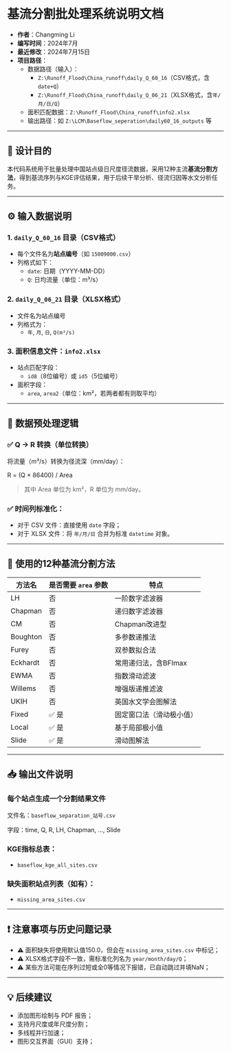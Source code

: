 # 基流分割批处理系统说明文档

- **作者**：Changming Li  
- **编写时间**：2024年7月  
- **最近修改**：2024年7月15日  
- **项目路径**：
  - 数据路径（输入）：  
    - `Z:\Runoff_Flood\China_runoff\daily_Q_60_16`（CSV格式，含`date+Q`）  
    - `Z:\Runoff_Flood\China_runoff\daily_Q_06_21`（XLSX格式，含`年/月/日/Q`）  
  - 面积匹配数据：`Z:\Runoff_Flood\China_runoff\info2.xlsx`
  - 输出路径：如 `Z:\LCM\Baseflow_seperation\daily60_16_outputs` 等

---

## 🧠 设计目的

本代码系统用于批量处理中国站点级日尺度径流数据，采用12种主流**基流分割方法**，得到基流序列与KGE评估结果，用于后续干旱分析、径流归因等水文分析任务。

---

## ⚙️ 输入数据说明

### 1. `daily_Q_60_16` 目录（CSV格式）  
- 每个文件名为**站点编号**（如 `15009000.csv`）  
- 列格式如下：  
  - `date`: 日期（YYYY-MM-DD）  
  - `Q`: 日均流量（单位：m³/s）

### 2. `daily_Q_06_21` 目录（XLSX格式）  
- 文件名为站点编号  
- 列格式为：
  - `年`, `月`, `日`, `Q(m³/s)`

### 3. 面积信息文件：`info2.xlsx`  
- 站点匹配字段：
  - `id8`（8位编号）或 `id5`（5位编号）
- 面积字段：
  - `area`, `area2`（单位：km²，若两者都有则取平均）

---

## 🔄 数据预处理逻辑

### ✅ Q → R 转换（单位转换）

将流量（m³/s）转换为径流深（mm/day）：

R = (Q × 86400) / Area

> 其中 Area 单位为 km²，R 单位为 mm/day。

### ✅ 时间列标准化：
- 对于 CSV 文件：直接使用 `date` 字段；
- 对于 XLSX 文件：将 `年/月/日` 合并为标准 `datetime` 对象。

---

## 🔧 使用的12种基流分割方法

| 方法名   | 是否需要 `area` 参数 | 特点                     |
| -------- | -------------------- | ------------------------ |
| LH       | 否                   | 一阶数字滤波器           |
| Chapman  | 否                   | 递归数字滤波器           |
| CM       | 否                   | Chapman改进型            |
| Boughton | 否                   | 多参数递推法             |
| Furey    | 否                   | 双参数拟合法             |
| Eckhardt | 否                   | 常用递归法，含BFImax     |
| EWMA     | 否                   | 指数滑动滤波             |
| Willems  | 否                   | 增强版递推滤波           |
| UKIH     | 否                   | 英国水文学会图解法       |
| Fixed    | ✅ 是                 | 固定窗口法（滑动极小值） |
| Local    | ✅ 是                 | 基于局部极小值           |
| Slide    | ✅ 是                 | 滑动图解法               |

---

## 📥 输出文件说明

### 每个站点生成一个分割结果文件

文件名：`baseflow_separation_站号.csv`

字段：time, Q, R, LH, Chapman, ..., Slide

### KGE指标总表：

- `baseflow_kge_all_sites.csv`

### 缺失面积站点列表（如有）：

- `missing_area_sites.csv`

---

## ❗ 注意事项与历史问题记录

- ⚠️ 面积缺失将使用默认值150.0，但会在 `missing_area_sites.csv` 中标记；
- ⚠️ XLSX格式字段不一致，需标准化列名为 `year/month/day/Q`；
- ⚠️ 某些方法可能在序列过短或全0等情况下报错，已自动跳过并填NaN；

---

## 💡 后续建议

- 添加图形绘制与 PDF 报告；
- 支持月尺度或年尺度分割；
- 多线程并行加速；
- 图形交互界面（GUI）支持；